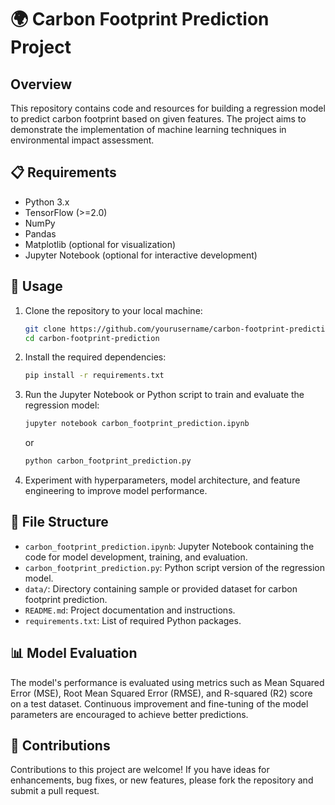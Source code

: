 # 🌍 Carbon Footprint Prediction Project

## Overview
This repository contains code and resources for building a regression model to predict carbon footprint based on given features. The project aims to demonstrate the implementation of machine learning techniques in environmental impact assessment.

## 📋 Requirements
- Python 3.x
- TensorFlow (>=2.0)
- NumPy
- Pandas
- Matplotlib (optional for visualization)
- Jupyter Notebook (optional for interactive development)

## 🚀 Usage
1. Clone the repository to your local machine:
   ```bash
   git clone https://github.com/yourusername/carbon-footprint-prediction.git
   cd carbon-footprint-prediction
   ```

2. Install the required dependencies:
   ```bash
   pip install -r requirements.txt
   ```

3. Run the Jupyter Notebook or Python script to train and evaluate the regression model:
   ```bash
   jupyter notebook carbon_footprint_prediction.ipynb
   ```
   or
   ```bash
   python carbon_footprint_prediction.py
   ```

4. Experiment with hyperparameters, model architecture, and feature engineering to improve model performance.

## 📁 File Structure
- `carbon_footprint_prediction.ipynb`: Jupyter Notebook containing the code for model development, training, and evaluation.
- `carbon_footprint_prediction.py`: Python script version of the regression model.
- `data/`: Directory containing sample or provided dataset for carbon footprint prediction.
- `README.md`: Project documentation and instructions.
- `requirements.txt`: List of required Python packages.

## 📊 Model Evaluation
The model's performance is evaluated using metrics such as Mean Squared Error (MSE), Root Mean Squared Error (RMSE), and R-squared (R2) score on a test dataset. Continuous improvement and fine-tuning of the model parameters are encouraged to achieve better predictions.

## 🙌 Contributions
Contributions to this project are welcome! If you have ideas for enhancements, bug fixes, or new features, please fork the repository and submit a pull request.


